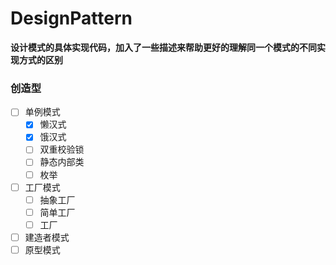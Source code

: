 # DesignPattern

 **设计模式的具体实现代码，加入了一些描述来帮助更好的理解同一个模式的不同实现方式的区别**

### 创造型

 - [ ]  单例模式
    - [x] 懒汉式
    - [x] 饿汉式
    - [ ] 双重校验锁
    - [ ] 静态内部类
    - [ ] 枚举
 - [ ]  工厂模式
    - [ ] 抽象工厂
    - [ ] 简单工厂
    - [ ] 工厂
 - [ ]  建造者模式
 - [ ]  原型模式
